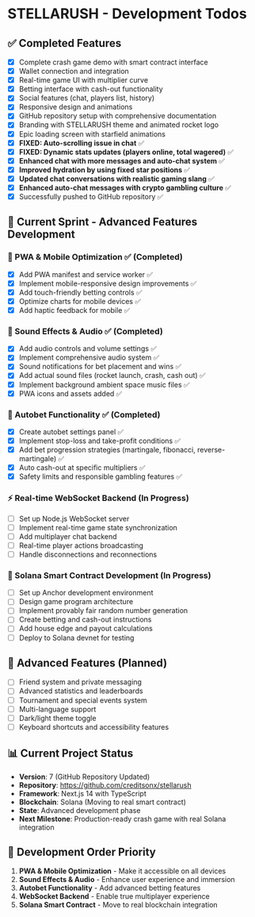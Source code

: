 # STELLARUSH - Development Todos

## ✅ Completed Features
- [x] Complete crash game demo with smart contract interface
- [x] Wallet connection and integration
- [x] Real-time game UI with multiplier curve
- [x] Betting interface with cash-out functionality
- [x] Social features (chat, players list, history)
- [x] Responsive design and animations
- [x] GitHub repository setup with comprehensive documentation
- [x] Branding with STELLARUSH theme and animated rocket logo
- [x] Epic loading screen with starfield animations
- [x] **FIXED: Auto-scrolling issue in chat** ✅
- [x] **FIXED: Dynamic stats updates (players online, total wagered)** ✅
- [x] **Enhanced chat with more messages and auto-chat system** ✅
- [x] **Improved hydration by using fixed star positions** ✅
- [x] **Updated chat conversations with realistic gaming slang** ✅
- [x] **Enhanced auto-chat messages with crypto gambling culture** ✅
- [x] Successfully pushed to GitHub repository ✅

## 🚧 Current Sprint - Advanced Features Development

### 📱 PWA & Mobile Optimization ✅ (Completed)
- [x] Add PWA manifest and service worker ✅
- [x] Implement mobile-responsive design improvements ✅
- [x] Add touch-friendly betting controls ✅
- [x] Optimize charts for mobile devices ✅
- [x] Add haptic feedback for mobile ✅

### 🎵 Sound Effects & Audio ✅ (Completed)
- [x] Add audio controls and volume settings ✅
- [x] Implement comprehensive audio system ✅
- [x] Sound notifications for bet placement and wins ✅
- [x] Add actual sound files (rocket launch, crash, cash out) ✅
- [x] Implement background ambient space music files ✅
- [x] PWA icons and assets added ✅

### 🤖 Autobet Functionality ✅ (Completed)
- [x] Create autobet settings panel ✅
- [x] Implement stop-loss and take-profit conditions ✅
- [x] Add bet progression strategies (martingale, fibonacci, reverse-martingale) ✅
- [x] Auto cash-out at specific multipliers ✅
- [x] Safety limits and responsible gambling features ✅

### ⚡ Real-time WebSocket Backend (In Progress)
- [ ] Set up Node.js WebSocket server
- [ ] Implement real-time game state synchronization
- [ ] Add multiplayer chat backend
- [ ] Real-time player actions broadcasting
- [ ] Handle disconnections and reconnections

### 🔗 Solana Smart Contract Development (In Progress)
- [ ] Set up Anchor development environment
- [ ] Design game program architecture
- [ ] Implement provably fair random number generation
- [ ] Create betting and cash-out instructions
- [ ] Add house edge and payout calculations
- [ ] Deploy to Solana devnet for testing

## 🚀 Advanced Features (Planned)
- [ ] Friend system and private messaging
- [ ] Advanced statistics and leaderboards
- [ ] Tournament and special events system
- [ ] Multi-language support
- [ ] Dark/light theme toggle
- [ ] Keyboard shortcuts and accessibility features

## 📊 Current Project Status
- **Version**: 7 (GitHub Repository Updated)
- **Repository**: https://github.com/creditsonx/stellarush
- **Framework**: Next.js 14 with TypeScript
- **Blockchain**: Solana (Moving to real smart contract)
- **State**: Advanced development phase
- **Next Milestone**: Production-ready crash game with real Solana integration

## 🎯 Development Order Priority
1. **PWA & Mobile Optimization** - Make it accessible on all devices
2. **Sound Effects & Audio** - Enhance user experience and immersion
3. **Autobet Functionality** - Add advanced betting features
4. **WebSocket Backend** - Enable true multiplayer experience
5. **Solana Smart Contract** - Move to real blockchain integration
